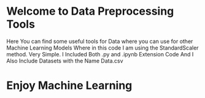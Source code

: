 # Welcome to Data Preprocessing Tools

Here You can find some useful tools for Data where you can use for other Machine Learning Models
Where in this code I am using the StandardScaler method. Very Simple.
I Included Both .py and .ipynb Extension Code
And I Also Include Datasets with the Name Data.csv

# Enjoy Machine Learning
